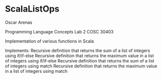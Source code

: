 # ScalaListOps

Oscar Arenas

Programming Language Concepts Lab 2
COSC 30403

Implementation of various functions in Scala

Implements:
Recursive definition that returns the sum of a list of integers using if/if-else
Recursive definition that returns the maximum value in a list of integers using if/if-else
Recursive definition that returns the sum of a list of integers using match
Recursive definition that returns the maximum value in a list of integers using match
